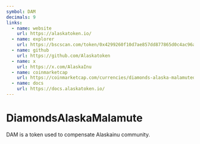 ```yaml
---
symbol: DAM
decimals: 9
links:
  - name: website
    url: https://alaskatoken.io/
  - name: explorer
    url: https://bscscan.com/token/0x4299260f10d7ae857dd877865d0c4ac96afe773a
  - name: github
    url: https://github.com/Alaskatoken
  - name: x
    url: https://x.com/AlaskaInu
  - name: coinmarketcap
    url: https://coinmarketcap.com/currencies/diamonds-alaska-malamuted/
  - name: docs
    url: https://docs.alaskatoken.io/
---
```


# DiamondsAlaskaMalamute

DAM is a token used to compensate Alaskainu community.
